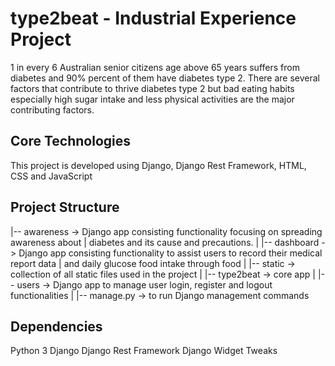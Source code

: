 # type2beat - Industrial Experience Project
1  in every 6 Australian senior citizens age above 65 years suffers from diabetes and 90% percent of them have diabetes type 2. There are several factors that contribute to thrive diabetes type 2 but bad eating habits especially high sugar intake and less physical activities  are the major contributing factors.

## Core Technologies
This project is developed using Django, Django Rest Framework, HTML, CSS and JavaScript

## Project Structure
  |-- awareness     -> Django app consisting functionality focusing on spreading awareness about
  |                    diabetes and its cause and precautions.
  |
  |-- dashboard     -> Django app consisting functionality to assist users to record their medical report data
  |                    and daily glucose food intake through food
  |
  |-- static        -> collection of all static files used in the project
  |
  |-- type2beat     -> core app
  |
  |-- users         -> Django app to manage user login, register and logout functionalities
  |
  |-- manage.py     -> to run Django management commands

## Dependencies
Python 3
Django
Django Rest Framework
Django Widget Tweaks
